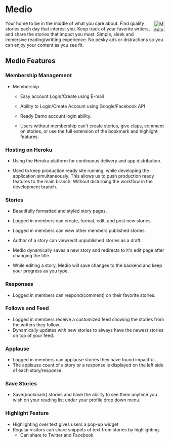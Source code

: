 # Medio  
<img src="https://medio-app-seed.s3.amazonaws.com/mediologo.png" height="35" align="right" alt="Medio Logo"/>Your home to be in the middle of what you care about. Find quality stories each day that interest you. Keep track of your favorite writers, and share the stories that impact you most. Simple, sleek and immersive reading/writting experience. No pesky ads or distractions so you can enjoy your content as you see fit. 

## Medio Features

### Membership Management

* Membership
    
    * Easy account Login/Create using E-mail

    * Ability to Login/Create Account using Google/Facebook API

    * Ready Demo account login ability.
    
    * Users without membership can't create stories, give claps, comment on stories, or use the full extension of the bookmark and highlight features.


### Hosting on Heroku

* Using the Heroku platform for continuous delivery and app distribution.

* Used to keep production ready site running, while developing the application simultaneously. This allows us to push production ready features to the main branch. Without disturbing the workflow in the development branch.

### Stories

* Beautifully formatted and styled story pages.

* Logged in members can create, format, edit, and post new stories.

* Logged in members can view other members published stories.

* Author of a story can view/edit unpublished stories as a draft.

* Medio dynamically saves a new story and redirects to it's edit page after changing the title.

* While editing a story, Medio will save changes to the backend and keep your progress as you type.

### Responses

* Logged in members can respond(comment) on their favorite stories.

### Follows and Feed

* Logged in members receive a customized feed showing the stories from the writers they follow.
* Dynamically updates with new stories to always have the newest stories on top of your feed.

### Applause

* Logged in members can applause stories they have found impactful.
* The applause count of a story or a response is displayed on the left side of each story/response.

### Save Stories

* Save(bookmark) stories and have the ability to see them anytime you wish on your reading list under your profile drop down menu.   

### Highlight Feature

* Highlighting over text gives users a pop-up widget
* Regular visitors can share snippets of text from stories by highlighting.
    * Can share to Twitter and Facebook
